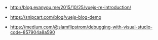 * http://blog.evanyou.me/2015/10/25/vuejs-re-introduction/

* https://snipcart.com/blog/vuejs-blog-demo

* https://medium.com/@slamflipstrom/debugging-with-visual-studio-code-857904a8a590
